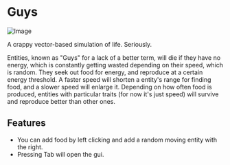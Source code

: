 # Guys
![Image](https://desperationis.github.io/img/project/Guys.PNG)

A crappy vector-based simulation of life. Seriously.

Entities, known as "Guys" for a lack of a better term, will die if they have no energy, which is constantly getting wasted depending on their speed, which is random. They seek out food for energy, and reproduce at a certain energy threshold. A faster speed will shorten a entity's range for finding food, and a slower speed will enlarge it. Depending on how often food is produced, entities with particular traits (for now it's just speed) will survive and reproduce better than other ones.

## Features

* You can add food by left clicking and add a random moving entity with the right.
* Pressing Tab will open the gui.
